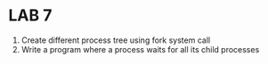 # LAB 7

1. Create different process tree using fork system call
2. Write a program where a process waits for all its child processes
